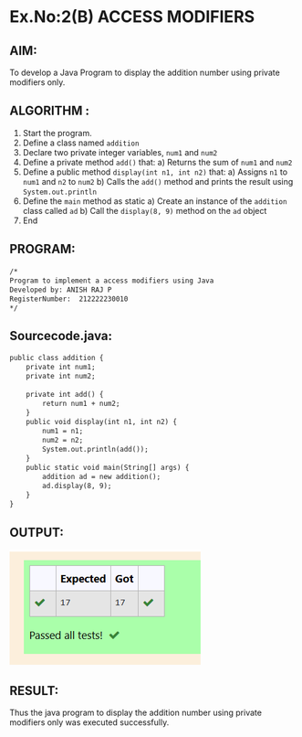 # Ex.No:2(B) ACCESS MODIFIERS

## AIM:
To develop a Java Program to display the addition number using private modifiers only.

## ALGORITHM :
1.	Start the program.
2.	Define a class named `addition`
3.	Declare two private integer variables, `num1` and `num2`
4.	Define a private method `add()` that:
a)	Returns the sum of `num1` and `num2`
5.	Define a public method `display(int n1, int n2)` that:
a)	Assigns `n1` to `num1` and `n2` to `num2`
b)	Calls the `add()` method and prints the result using `System.out.println`
6.	Define the `main` method as static
a)	Create an instance of the `addition` class called `ad`
b)	Call the `display(8, 9)` method on the `ad` object
7.	End

## PROGRAM:
 ```
/*
Program to implement a access modifiers using Java
Developed by: ANISH RAJ P
RegisterNumber:  212222230010
*/
```

## Sourcecode.java:
```
public class addition {
    private int num1;
    private int num2;

    private int add() {
        return num1 + num2;
    }
    public void display(int n1, int n2) {
        num1 = n1;
        num2 = n2;
        System.out.println(add());
    }
    public static void main(String[] args) {
        addition ad = new addition();
        ad.display(8, 9);
    }
}
```

## OUTPUT:
![OUTPUT](6.png)

## RESULT:
Thus the java program to display the addition number using private modifiers only was executed successfully.
